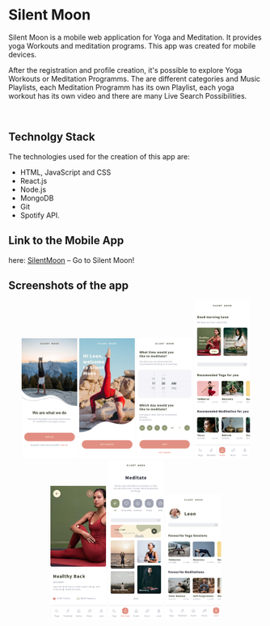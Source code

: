 # Silent Moon

Silent Moon is a mobile web application for Yoga and Meditation. It provides yoga Workouts and meditation programs.
This app was created for mobile devices. 

After the registration and profile creation, it's possible to explore Yoga Workouts or Meditation Programms. 
The are different categories and Music Playlists, each Meditation Programm has its own Playlist, each yoga workout has its own video and there are many Live Search Possibilities.

<br>

## Technolgy Stack 

The technologies used for the creation of this app are: 
- HTML, JavaScript and CSS
- React.js
- Node.js 
- MongoDB
- Git
- Spotify API.


## Link to the Mobile App

here: [SilentMoon](https://silent-moon-client.herokuapp.com/) – Go to Silent Moon!


## Screenshots of the app

<div align="center">
    <img src="./screenshots/Login.png" width="110" />
     <img src="./screenshots/Welcome.png" width="110" />
    <img src="./screenshots/Reminders.png" width="110" />
    <img src="./screenshots/Home.png" width="110" />
    <img src="./screenshots/Yoga Details.png" width="110" />
    <img src="./screenshots/Meditate.jpg" width="110" />
    <img src="./screenshots/Profile.png" width="110" />
</div>




